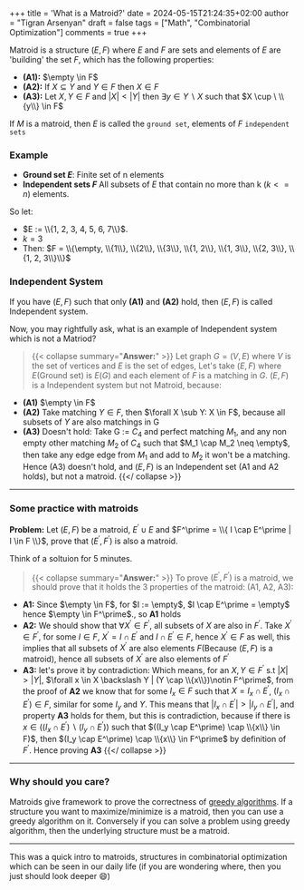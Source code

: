+++
title = 'What is a Matroid?'
date = 2024-05-15T21:24:35+02:00
author = "Tigran Arsenyan"
draft = false
tags = ["Math", "Combinatorial Optimization"]
comments = true
+++

Matroid is a structure $(E, F)$ where $E$ and $F$ are sets and elements of $E$ are 'building' the set $F$, which has the following properties:

- **(A1):** $\empty \in F$
- **(A2):** If $X \subseteq Y$ and $Y \in F$ then $X \in F$
- **(A3):** Let $X, Y \in F$ and $|X| < |Y|$ then $\exists y \in Y \backslash X$ such that $X \cup \ \\{y\\} \in F$ 

If $M$ is a matroid, then $E$ is called the `ground set`, elements of $F$ `independent sets`

### Example
 - **Ground set $E$**: Finite set of n elements
 - **Independent sets $F$** All subsets of $E$ that contain no more than k ($k <= n$) elements.

 So let:
 - $E :=  \\{1, 2, 3, 4, 5, 6, 7\\}$.
 - $k = 3$
 - Then: $F = \\{\empty, \\{1\\}, \\{2\\}, \\{3\\}, \\{1, 2\\}, \\{1, 3\\}, \\{2, 3\\}, \\{1, 2, 3\\}\\}$


### Independent System
If you have $(E, F)$ such that only **(A1)** and **(A2)** hold, then $(E, F)$ is called Independent system.

Now, you may rightfully ask, what is an example of Independent system which is not a Matriod?
> {{< collapse summary="**Answer:**" >}}
Let graph $G = (V, E)$ where $V$ is the set of vertices and $E$ is the set of edges, Let's take $(E, F)$ where $E$(Ground set) is $E(G)$ and each element of $F$ is a matching in $G$.
$(E, F)$ is a Independent system but not Matroid, because:
- **(A1)** $\empty \in F$
- **(A2)** Take matching $Y \in F$, then $\forall X \sub Y: X \in F$, because all subsets of $Y$ are also matchings in G
- **(A3)** Doesn't hold: Take G := $C_4$ and perfect matching $M_1$, and any non empty other matching $M_2$ of $C_4$ such that $M_1 \cap M_2 \neq \empty$, then take any edge edge from $M_1$ and add to $M_2$ it won't be a matching. Hence (A3) doesn't hold, and $(E, F)$ is an Independent set (A1 and A2 holds), but not a matroid.
{{</ collapse >}}
---

### Some practice with matroids
**Problem:** Let $(E, F)$ be a matroid, $E^\prime \cup E$ and $F^\prime = \\{ I \cap E^\prime | I \in F \\}$, prove that $(E^\prime, F^\prime)$ is also a matroid.

Think of a soltuion for 5 minutes.

> {{< collapse summary="**Answer:**" >}}
To prove $(E^\prime, F^\prime)$ is a matroid, we should prove that it holds the 3 properties of the matroid: (A1, A2, A3):
- **A1:** Since $\empty \in F$, for $I := \empty$, $I \cap E^\prime = \empty$ hence  $\empty \in F^\prime$., so **A1** holds
- **A2:** We should show that $\forall X^\prime \in F^\prime$, all subsets of $X$ are also in $F^\prime$. Take $X^\prime \in F^\prime$, for some $I \in F$, $X^\prime = I \cap E^\prime$ and $I \cap E^\prime \in F$, hence $X^\prime \in F$ as well, this implies that all subsets of $X^\prime$ are also elements $F$(Because $(E, F)$ is a matroid), hence all subsets of $X^\prime$ are also elements of $F^\prime$
- **A3:** let's prove it by contradiction: Which means, for an $X,Y \in F^\prime$ s.t $|X| > |Y|$, $\forall x \in X \backslash Y | (Y \cap \\{x\\})\notin F^\prime$, from the proof of **A2** we know that for some $I_x \in F$ such that $X = I_x \cap E^\prime$, $(I_x \cap E^\prime) \in F$, similar for some $I_y$ and $Y$. This means that $|I_x \cap E^\prime| > |I_y \cap E^\prime|$, and property **A3** holds for them, but this is contradiction, because if there is $x \in ((I_x \cap E^\prime) \backslash (I_y \cap E^\prime))$ such that $((I_y \cap E^\prime) \cap \\{x\\} \in F)$, then $(I_y \cap E^\prime) \cap \\{x\\} \in F^\prime$ by definition of $F^\prime$. Hence proving **A3**
{{</ collapse >}}
---
### Why should you care?
Matroids give framework to prove the correctness of [greedy algorithms](https://en.wikipedia.org/wiki/Greedy_algorithm). If a structure you want to maximize/minimize is a matroid, then you can use a greedy algorithm on it. Conversely if you can solve a problem using greedy algorithm, then the underlying structure must be a matroid.

---
This was a quick intro to matroids, structures in combinatorial optimization which can be seen in our daily life (if you are wondering where, then you just should look deeper 😄)